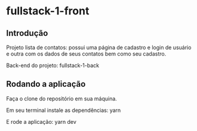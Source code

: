 # fullstack-1-front

## Introdução
Projeto lista de contatos: possui uma página de cadastro e login de usuário e outra com os dados de seus contatos bem como seu cadastro. 

Back-end do projeto: fullstack-1-back 

## Rodando a aplicação
Faça o clone do repositório em sua máquina.

Em seu terminal instale as dependências: yarn

E rode a aplicação: yarn dev
